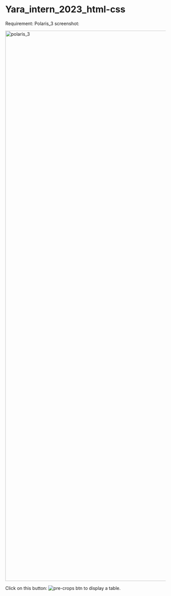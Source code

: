 # Yara_intern_2023_html-css
Requirement: Polaris_3 screenshot:


<img width="1727" alt="polaris_3" src="https://user-images.githubusercontent.com/124030196/216259586-39636985-6725-4fe7-800c-0fc33ace620b.png">

Click on this button: ![pre-crops btn](https://user-images.githubusercontent.com/124030196/216260289-9190e134-9306-412c-963d-ca18fabc02c7.png)  to display a table.
